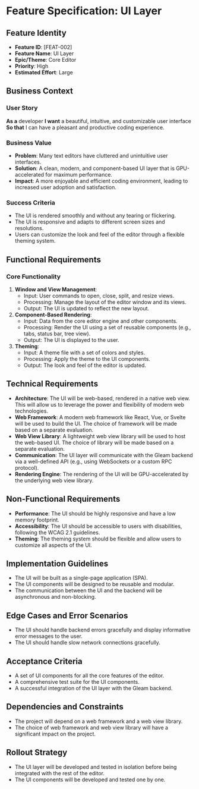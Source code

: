 # Feature Specification: UI Layer

## Feature Identity
- **Feature ID**: [FEAT-002]
- **Feature Name**: UI Layer
- **Epic/Theme**: Core Editor
- **Priority**: High
- **Estimated Effort**: Large

## Business Context
### User Story
**As a** developer
**I want** a beautiful, intuitive, and customizable user interface
**So that** I can have a pleasant and productive coding experience.

### Business Value
- **Problem**: Many text editors have cluttered and unintuitive user interfaces.
- **Solution**: A clean, modern, and component-based UI layer that is GPU-accelerated for maximum performance.
- **Impact**: A more enjoyable and efficient coding environment, leading to increased user adoption and satisfaction.

### Success Criteria
- The UI is rendered smoothly and without any tearing or flickering.
- The UI is responsive and adapts to different screen sizes and resolutions.
- Users can customize the look and feel of the editor through a flexible theming system.

## Functional Requirements
### Core Functionality
1. **Window and View Management**:
   - Input: User commands to open, close, split, and resize views.
   - Processing: Manage the layout of the editor window and its views.
   - Output: The UI is updated to reflect the new layout.
2. **Component-Based Rendering**:
   - Input: Data from the core editor engine and other components.
   - Processing: Render the UI using a set of reusable components (e.g., tabs, status bar, tree view).
   - Output: The UI is displayed to the user.
3. **Theming**:
   - Input: A theme file with a set of colors and styles.
   - Processing: Apply the theme to the UI components.
   - Output: The look and feel of the editor is updated.

## Technical Requirements
- **Architecture**: The UI will be web-based, rendered in a native web view. This will allow us to leverage the power and flexibility of modern web technologies.
- **Web Framework**: A modern web framework like React, Vue, or Svelte will be used to build the UI. The choice of framework will be made based on a separate evaluation.
- **Web View Library**: A lightweight web view library will be used to host the web-based UI. The choice of library will be made based on a separate evaluation.
- **Communication**: The UI layer will communicate with the Gleam backend via a well-defined API (e.g., using WebSockets or a custom RPC protocol).
- **Rendering Engine**: The rendering of the UI will be GPU-accelerated by the underlying web view library.

## Non-Functional Requirements
- **Performance**: The UI should be highly responsive and have a low memory footprint.
- **Accessibility**: The UI should be accessible to users with disabilities, following the WCAG 2.1 guidelines.
- **Theming**: The theming system should be flexible and allow users to customize all aspects of the UI.

## Implementation Guidelines
- The UI will be built as a single-page application (SPA).
- The UI components will be designed to be reusable and modular.
- The communication between the UI and the backend will be asynchronous and non-blocking.

## Edge Cases and Error Scenarios
- The UI should handle backend errors gracefully and display informative error messages to the user.
- The UI should handle slow network connections gracefully.

## Acceptance Criteria
- A set of UI components for all the core features of the editor.
- A comprehensive test suite for the UI components.
- A successful integration of the UI layer with the Gleam backend.

## Dependencies and Constraints
- The project will depend on a web framework and a web view library.
- The choice of web framework and web view library will have a significant impact on the project.

## Rollout Strategy
- The UI layer will be developed and tested in isolation before being integrated with the rest of the editor.
- The UI components will be developed and tested one by one.
